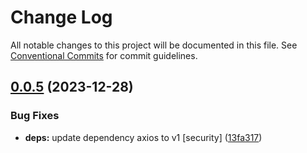 # Change Log

All notable changes to this project will be documented in this file.
See [Conventional Commits](https://conventionalcommits.org) for commit guidelines.

## [0.0.5](https://github.com/yiyi17/pv-cli2.0/compare/v0.0.4...v0.0.5) (2023-12-28)


### Bug Fixes

* **deps:** update dependency axios to v1 [security] ([13fa317](https://github.com/yiyi17/pv-cli2.0/commit/13fa3176119b7b855f7ea8e4f0a65e4170a6c52f))
